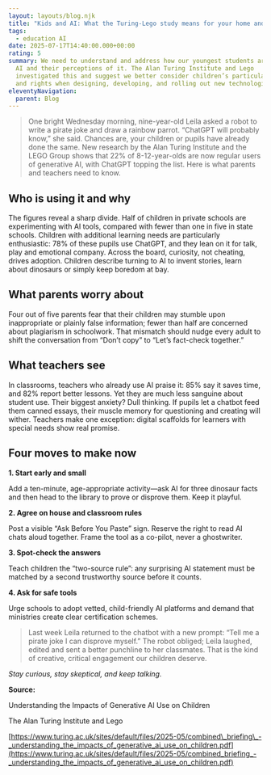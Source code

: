 ```yaml
---
layout: layouts/blog.njk
title: "Kids and AI: What the Turing-Lego study means for your home and classroom"
tags:
  - education AI
date: 2025-07-17T14:40:00.000+00:00
rating: 5
summary: We need to understand and address how our youngest students are using
  AI and their perceptions of it. The Alan Turing Institute and Lego
  investigated this and suggest we better consider children’s particular needs
  and rights when designing, developing, and rolling out new technologies.
eleventyNavigation:
  parent: Blog
---
```

>One bright Wednesday morning, nine-year-old Leila asked a robot to write a pirate joke and draw a rainbow parrot. “ChatGPT will probably know,” she said. Chances are, your children or pupils have already done the same. New research by the Alan Turing Institute and the LEGO Group shows that 22% of 8-12-year-olds are now regular users of generative AI, with ChatGPT topping the list. Here is what parents and teachers need to know.

## **Who is using it and why**

The figures reveal a sharp divide. Half of children in private schools are experimenting with AI tools, compared with fewer than one in five in state schools. Children with additional learning needs are particularly enthusiastic: 78% of these pupils use ChatGPT, and they lean on it for talk, play and emotional company. Across the board, curiosity, not cheating, drives adoption. Children describe turning to AI to invent stories, learn about dinosaurs or simply keep boredom at bay.

## **What parents worry about**

Four out of five parents fear that their children may stumble upon inappropriate or plainly false information; fewer than half are concerned about plagiarism in schoolwork. That mismatch should nudge every adult to shift the conversation from “Don’t copy” to “Let’s fact-check together.”

## **What teachers see**

In classrooms, teachers who already use AI praise it: 85% say it saves time, and 82% report better lessons. Yet they are much less sanguine about student use. Their biggest anxiety? Dull thinking. If pupils let a chatbot feed them canned essays, their muscle memory for questioning and creating will wither. Teachers make one exception: digital scaffolds for learners with special needs show real promise.

## **Four moves to make now**

**1. Start early and small**  

Add a ten-minute, age-appropriate activity—ask AI for three dinosaur facts and then head to the library to prove or disprove them. Keep it playful.

**2. Agree on house and classroom rules**  

Post a visible “Ask Before You Paste” sign. Reserve the right to read AI chats aloud together. Frame the tool as a co-pilot, never a ghostwriter.

**3. Spot-check the answers**  

Teach children the “two-source rule”: any surprising AI statement must be matched by a second trustworthy source before it counts.

**4. Ask for safe tools**  

Urge schools to adopt vetted, child-friendly AI platforms and demand that ministries create clear certification schemes.

> Last week Leila returned to the chatbot with a new prompt: “Tell me a pirate joke I can disprove myself.” The robot obliged; Leila laughed, edited and sent a better punchline to her classmates. That is the kind of creative, critical engagement our children deserve.  
>
>

*Stay curious, stay skeptical, and keep talking.*

**Source:**

Understanding the Impacts of Generative AI Use on Children

The Alan Turing Institute and Lego

[https://www.turing.ac.uk/sites/default/files/2025-05/combined\_briefing\_-_understanding_the_impacts_of_generative_ai_use_on_children.pdf](https://www.turing.ac.uk/sites/default/files/2025-05/combined_briefing_-_understanding_the_impacts_of_generative_ai_use_on_children.pdf)
